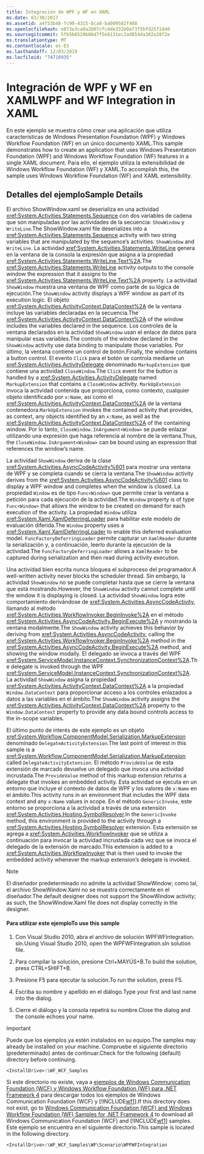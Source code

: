 ```yaml
---
title: Integración de WPF y WF en XAML
ms.date: 03/30/2017
ms.assetid: a4f53b48-fc90-4315-bca0-ba009562f488
ms.openlocfilehash: e873e3ca8a2b07cfc4de332b0af3f5bfd25f2d40
ms.sourcegitcommit: 5fb5b6520b06d7f5e6131ec2ad854da302a28f2e
ms.translationtype: MT
ms.contentlocale: es-ES
ms.lasthandoff: 12/03/2019
ms.locfileid: "74710935"
---
```

# <a name="wpf-and-wf-integration-in-xaml"></a><span data-ttu-id="003e4-102">Integración de WPF y WF en XAML</span><span class="sxs-lookup"><span data-stu-id="003e4-102">WPF and WF Integration in XAML</span></span>
<span data-ttu-id="003e4-103">En este ejemplo se muestra cómo crear una aplicación que utiliza características de Windows Presentation Foundation (WPF) y Windows Workflow Foundation (WF) en un único documento XAML.</span><span class="sxs-lookup"><span data-stu-id="003e4-103">This sample demonstrates how to create an application that uses Windows Presentation Foundation (WPF) and Windows Workflow Foundation (WF) features in a single XAML document.</span></span> <span data-ttu-id="003e4-104">Para ello, el ejemplo utiliza la extensibilidad de Windows Workflow Foundation (WF) y XAML.</span><span class="sxs-lookup"><span data-stu-id="003e4-104">To accomplish this, the sample uses Windows Workflow Foundation (WF) and XAML extensibility.</span></span>

## <a name="sample-details"></a><span data-ttu-id="003e4-105">Detalles del ejemplo</span><span class="sxs-lookup"><span data-stu-id="003e4-105">Sample Details</span></span>
 <span data-ttu-id="003e4-106">El archivo ShowWindow.xaml se deserializa en una actividad <xref:System.Activities.Statements.Sequence> con dos variables de cadena que son manipuladas por las actividades de la secuencia: `ShowWindow` y `WriteLine`.</span><span class="sxs-lookup"><span data-stu-id="003e4-106">The ShowWindow.xaml file deserializes into a <xref:System.Activities.Statements.Sequence> activity with two string variables that are manipulated by the sequence’s activities: `ShowWindow` and `WriteLine`.</span></span> <span data-ttu-id="003e4-107">La actividad <xref:System.Activities.Statements.WriteLine> genera en la ventana de la consola la expresión que asigna a la propiedad <xref:System.Activities.Statements.WriteLine.Text%2A>.</span><span class="sxs-lookup"><span data-stu-id="003e4-107">The <xref:System.Activities.Statements.WriteLine> activity outputs to the console window the expression that it assigns to the <xref:System.Activities.Statements.WriteLine.Text%2A> property.</span></span> <span data-ttu-id="003e4-108">La actividad `ShowWindow` muestra una ventana de WPF como parte de su lógica de ejecución.</span><span class="sxs-lookup"><span data-stu-id="003e4-108">The `ShowWindow` activity displays a WPF window as part of its execution logic.</span></span> <span data-ttu-id="003e4-109">El objeto <xref:System.Activities.ActivityContext.DataContext%2A> de la ventana incluye las variables declaradas en la secuencia.</span><span class="sxs-lookup"><span data-stu-id="003e4-109">The <xref:System.Activities.ActivityContext.DataContext%2A> of the window includes the variables declared in the sequence.</span></span> <span data-ttu-id="003e4-110">Los controles de la ventana declarados en la actividad `ShowWindow` usan el enlace de datos para manipular esas variables.</span><span class="sxs-lookup"><span data-stu-id="003e4-110">The controls of the window declared in the `ShowWindow` activity use data binding to manipulate those variables.</span></span> <span data-ttu-id="003e4-111">Por último, la ventana contiene un control de botón.</span><span class="sxs-lookup"><span data-stu-id="003e4-111">Finally, the window contains a button control.</span></span> <span data-ttu-id="003e4-112">El evento `Click` para el botón se controla mediante un <xref:System.Activities.ActivityDelegate> denominado `MarkupExtension` que contiene una actividad `CloseWindow`.</span><span class="sxs-lookup"><span data-stu-id="003e4-112">The `Click` event for the button is handled by a <xref:System.Activities.ActivityDelegate> named `MarkupExtension` that contains a `CloseWindow` activity.</span></span> <span data-ttu-id="003e4-113">`MarkUpExtension` invoca la actividad contenida que proporciona, como contexto, cualquier objeto identificado por `x:Name`, así como el <xref:System.Activities.ActivityContext.DataContext%2A> de la ventana contenedora.</span><span class="sxs-lookup"><span data-stu-id="003e4-113">`MarkUpExtension` invokes the contained activity that provides, as context, any objects identified by an `x:Name`, as well as the <xref:System.Activities.ActivityContext.DataContext%2A> of the containing window.</span></span> <span data-ttu-id="003e4-114">Por lo tanto, `CloseWindow.InArgument<Window>` se puede enlazar utilizando una expresión que haga referencia al nombre de la ventana.</span><span class="sxs-lookup"><span data-stu-id="003e4-114">Thus, the `CloseWindow.InArgument<Window>` can be bound using an expression that references the window’s name.</span></span>

 <span data-ttu-id="003e4-115">La actividad `ShowWindow` deriva de la clase <xref:System.Activities.AsyncCodeActivity%601> para mostrar una ventana de WPF y se completa cuando se cierra la ventana.</span><span class="sxs-lookup"><span data-stu-id="003e4-115">The `ShowWindow` activity derives from the <xref:System.Activities.AsyncCodeActivity%601> class to display a WPF window and completes when the window is closed.</span></span> <span data-ttu-id="003e4-116">La propiedad `Window` es de tipo `Func<Window>` que permite crear la ventana a petición para cada ejecución de la actividad.</span><span class="sxs-lookup"><span data-stu-id="003e4-116">The `Window` property is of type `Func<Window>` that allows the window to be created on demand for each execution of the activity.</span></span> <span data-ttu-id="003e4-117">La propiedad `Window` utiliza <xref:System.Xaml.XamlDeferringLoader> para habilitar este modelo de evaluación diferida.</span><span class="sxs-lookup"><span data-stu-id="003e4-117">The `Window` property uses a <xref:System.Xaml.XamlDeferringLoader> to enable this deferred evaluation model.</span></span> <span data-ttu-id="003e4-118">`FuncFactoryDeferringLoader` permite capturar un `XamlReader` durante la serialización y, a continuación, leerlo durante la ejecución de la actividad.</span><span class="sxs-lookup"><span data-stu-id="003e4-118">The `FuncFactoryDeferringLoader` allows a `XamlReader` to be captured during serialization and then read during activity execution.</span></span>

 <span data-ttu-id="003e4-119">Una actividad bien escrita nunca bloquea el subproceso del programador.</span><span class="sxs-lookup"><span data-stu-id="003e4-119">A well-written activity never blocks the scheduler thread.</span></span> <span data-ttu-id="003e4-120">Sin embargo, la actividad `ShowWindow` no se puede completar hasta que se cierre la ventana que está mostrando.</span><span class="sxs-lookup"><span data-stu-id="003e4-120">However, the `ShowWindow` activity cannot complete until the window it is displaying is closed.</span></span> <span data-ttu-id="003e4-121">La actividad `ShowWindow` logra este comportamiento derivándose de <xref:System.Activities.AsyncCodeActivity>, llamando al método <xref:System.Activities.WorkflowInvoker.BeginInvoke%2A> en el método <xref:System.Activities.AsyncCodeActivity.BeginExecute%2A> y mostrando la ventana modalmente.</span><span class="sxs-lookup"><span data-stu-id="003e4-121">The `ShowWindow` activity achieves this behavior by deriving from <xref:System.Activities.AsyncCodeActivity>, calling the <xref:System.Activities.WorkflowInvoker.BeginInvoke%2A> method in the <xref:System.Activities.AsyncCodeActivity.BeginExecute%2A> method, and showing the window modally.</span></span> <span data-ttu-id="003e4-122">El delegado se invoca a través del WPF <xref:System.ServiceModel.InstanceContext.SynchronizationContext%2A>.</span><span class="sxs-lookup"><span data-stu-id="003e4-122">The delegate is invoked through the WPF <xref:System.ServiceModel.InstanceContext.SynchronizationContext%2A>.</span></span> <span data-ttu-id="003e4-123">La actividad `ShowWindow` asigna la propiedad <xref:System.Activities.ActivityContext.DataContext%2A> a la propiedad `Window.DataContext` para proporcionar acceso a los controles enlazados a datos a las variables en el ámbito.</span><span class="sxs-lookup"><span data-stu-id="003e4-123">The `ShowWindow` activity assigns the <xref:System.Activities.ActivityContext.DataContext%2A> property to the `Window.DataContext` property to provide any data bound controls access to the in-scope variables.</span></span>

 <span data-ttu-id="003e4-124">El último punto de interés de este ejemplo es un objeto <xref:System.Workflow.ComponentModel.Serialization.MarkupExtension> denominado `DelegateActivityExtension`.</span><span class="sxs-lookup"><span data-stu-id="003e4-124">The last point of interest in this sample is a <xref:System.Workflow.ComponentModel.Serialization.MarkupExtension> called `DelegateActivityExtension`.</span></span> <span data-ttu-id="003e4-125">El método `ProvideValue` de esta extensión de marcado devuelve un delegado que invoca una actividad incrustada.</span><span class="sxs-lookup"><span data-stu-id="003e4-125">The `ProvideValue` method of this markup extension returns a delegate that invokes an embedded activity.</span></span> <span data-ttu-id="003e4-126">Esta actividad se ejecuta en un entorno que incluye el contexto de datos de WPF y los valores de `x:Name` en el ámbito.</span><span class="sxs-lookup"><span data-stu-id="003e4-126">This activity runs in an environment that includes the WPF data context and any `x:Name` values in scope.</span></span> <span data-ttu-id="003e4-127">En el método `GenericInvoke`, este entorno se proporciona a la actividad a través de una extensión <xref:System.Activities.Hosting.SymbolResolver>.</span><span class="sxs-lookup"><span data-stu-id="003e4-127">In the `GenericInvoke` method, this environment is provided to the activity through a <xref:System.Activities.Hosting.SymbolResolver> extension.</span></span> <span data-ttu-id="003e4-128">Esta extensión se agrega a <xref:System.Activities.WorkflowInvoker> que se utiliza a continuación para invocar la actividad incrustada cada vez que se invoca el delegado de la extensión de marcado.</span><span class="sxs-lookup"><span data-stu-id="003e4-128">This extension is added to a <xref:System.Activities.WorkflowInvoker> that is then used to invoke the embedded activity whenever the markup extension’s delegate is invoked.</span></span>

> [!NOTE]
> <span data-ttu-id="003e4-129">El diseñador predeterminado no admite la actividad ShowWindow; como tal, el archivo ShowWindow.Xaml no se muestra correctamente en el diseñador.</span><span class="sxs-lookup"><span data-stu-id="003e4-129">The default designer does not support the ShowWindow activity; as such, the ShowWindow.Xaml file does not display correctly in the designer.</span></span>

#### <a name="to-use-this-sample"></a><span data-ttu-id="003e4-130">Para utilizar este ejemplo</span><span class="sxs-lookup"><span data-stu-id="003e4-130">To use this sample</span></span>

1. <span data-ttu-id="003e4-131">Con Visual Studio 2010, abra el archivo de solución WPFWFIntegration. sln.</span><span class="sxs-lookup"><span data-stu-id="003e4-131">Using Visual Studio 2010, open the WPFWFIntegration.sln solution file.</span></span>

2. <span data-ttu-id="003e4-132">Para compilar la solución, presione Ctrl+MAYÚS+B.</span><span class="sxs-lookup"><span data-stu-id="003e4-132">To build the solution, press CTRL+SHIFT+B.</span></span>

3. <span data-ttu-id="003e4-133">Presione F5 para ejecutar la solución.</span><span class="sxs-lookup"><span data-stu-id="003e4-133">To run the solution, press F5.</span></span>

4. <span data-ttu-id="003e4-134">Escriba su nombre y apellido en el diálogo.</span><span class="sxs-lookup"><span data-stu-id="003e4-134">Type your first and last name into the dialog.</span></span>

5. <span data-ttu-id="003e4-135">Cierre el diálogo y la consola repetirá su nombre.</span><span class="sxs-lookup"><span data-stu-id="003e4-135">Close the dialog and the console echoes your name.</span></span>

> [!IMPORTANT]
> <span data-ttu-id="003e4-136">Puede que los ejemplos ya estén instalados en su equipo.</span><span class="sxs-lookup"><span data-stu-id="003e4-136">The samples may already be installed on your machine.</span></span> <span data-ttu-id="003e4-137">Compruebe el siguiente directorio (predeterminado) antes de continuar.</span><span class="sxs-lookup"><span data-stu-id="003e4-137">Check for the following (default) directory before continuing.</span></span>  
>   
> `<InstallDrive>:\WF_WCF_Samples`  
>   
> <span data-ttu-id="003e4-138">Si este directorio no existe, vaya a [ejemplos de Windows Communication Foundation (WCF) y Windows Workflow Foundation (WF) para .NET Framework 4](https://www.microsoft.com/download/details.aspx?id=21459) para descargar todos los ejemplos de Windows Communication Foundation (WCF) y [!INCLUDE[wf1](../../../../includes/wf1-md.md)].</span><span class="sxs-lookup"><span data-stu-id="003e4-138">If this directory does not exist, go to [Windows Communication Foundation (WCF) and Windows Workflow Foundation (WF) Samples for .NET Framework 4](https://www.microsoft.com/download/details.aspx?id=21459) to download all Windows Communication Foundation (WCF) and [!INCLUDE[wf1](../../../../includes/wf1-md.md)] samples.</span></span> <span data-ttu-id="003e4-139">Este ejemplo se encuentra en el siguiente directorio.</span><span class="sxs-lookup"><span data-stu-id="003e4-139">This sample is located in the following directory.</span></span>  
>   
> `<InstallDrive>:\WF_WCF_Samples\WF\Scenario\WPFWFIntegration`
